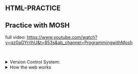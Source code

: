 ## HTML-PRACTICE

## Practice with MOSH

full video: https://www.youtube.com/watch?v=qz0aGYrrlhU&t=853s&ab_channel=ProgrammingwithMosh

​

<details>
<summary> Version Control System: </summary>

- To keep our project history
- Work collaboratively with others

#### Types:

##### 1. Git

##### 2. Subversion (SVN)

##### 3. Mercurial

</details>

<details>
<summary> How the web works </summary>

##### URL: Uniform Resource Location
### Resources
- Web Pages (HTML Documents)
- Images
- Video file
- Fonts 
- ..... so on.......

### Client Server talks with http request
> Client request service and Server provide the service.
> Message is formatted based on a protocol called HTTP.
> 

![](git-assets/client-server.png)


### HTTP > Hypertext Transfer Protocol

</details>
